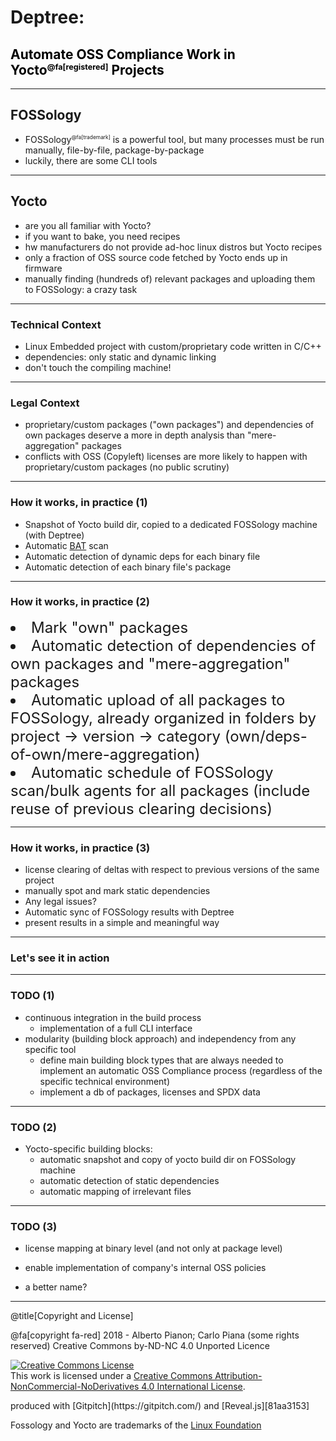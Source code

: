 
# Deptree:

<h2 style="color: black;"> Automate OSS Compliance Work in Yocto<sup style="font-size: 0.6em;">@fa[registered]</sup> Projects</h2>

---

## FOSSology 

- FOSSology<sup style="font-size: 0.6em;">@fa[trademark]</sup>  is a powerful tool, but many processes must be run manually, file-by-file, package-by-package
- luckily, there are some CLI tools

---

## Yocto

- are you all familiar with Yocto?
- if you want to bake, you need recipes
- hw manufacturers do not provide ad-hoc linux distros but Yocto recipes
- only a fraction of OSS source code fetched by Yocto ends up in firmware
- manually finding (hundreds of) relevant packages and uploading them to FOSSology: a crazy task

---

### Technical Context

- Linux Embedded project with custom/proprietary code written in C/C++
- dependencies: only static and dynamic linking
- don't touch the compiling machine! 

---

### Legal Context

- proprietary/custom packages ("own packages") and dependencies of own packages deserve a more in depth analysis than "mere-aggregation" packages
- conflicts with OSS (Copyleft) licenses are more likely to happen with proprietary/custom packages (no public scrutiny)

---

### How it works, in practice (1)

- Snapshot of Yocto build dir, copied to a dedicated FOSSology machine (with Deptree)
- Automatic [BAT](http://www.binaryanalysis.org/) scan
- Automatic detection of dynamic deps for each binary file
- Automatic detection of each binary file's package

---

### How it works, in practice (2)

<li style="font-size:x-large">Mark "own" packages</li>
<li style="font-size:x-large">Automatic detection of dependencies of own packages and "mere-aggregation" packages</li>
<li style="font-size:x-large">Automatic upload of all packages to FOSSology, already organized in folders by project -> version -> category (own/deps-of-own/mere-aggregation)</li>
<li style="font-size:x-large">Automatic schedule of FOSSology scan/bulk agents for all packages (include reuse of previous clearing decisions)</li>

---

### How it works, in practice (3)

- license clearing of deltas with respect to previous versions of the same project
- manually spot and mark static dependencies
- Any legal issues?
- Automatic sync of FOSSology results with Deptree 
- present results in a simple and meaningful way

---
### Let's see it in action

---
### TODO (1)

- continuous integration in the build process 
    - implementation of a full CLI interface  
- modularity (building block approach) and independency from any specific tool 
    - define main building block types that are always needed to implement an automatic OSS Compliance process (regardless of the specific technical environment)
    - implement a db of packages, licenses and SPDX data

---
### TODO (2)

- Yocto-specific building blocks:
    - automatic snapshot and copy of yocto build dir on FOSSology machine
    - automatic detection of static dependencies
    - automatic mapping of irrelevant files

---
### TODO (3)

- license mapping at binary level (and not only at package level)
- enable implementation of company's internal OSS policies

- a better name?

---
@title[Copyright and License]
<div class="bottom">
@fa[copyright fa-red] 2018 - Alberto Pianon; Carlo Piana (some rights reserved)   
Creative Commons by-ND-NC 4.0 Unported Licence

<a rel="license" href="http://creativecommons.org/licenses/by-nc-nd/4.0/"><img alt="Creative Commons License" style="border-width:0" src="https://i.creativecommons.org/l/by-nc-nd/4.0/88x31.png" /></a><br />This work is licensed under a <a rel="license" href="http://creativecommons.org/licenses/by-nc-nd/4.0/">Creative Commons Attribution-NonCommercial-NoDerivatives 4.0 International License</a>.

<p>produced with [Gitpitch](https://gitpitch.com/) and [Reveal.js][81aa3153]</p>

Fossology and Yocto are trademarks of the [Linux Foundation](https://www.linuxfoundation.org/)


</div>

  [81aa3153]: https://revealjs.com/ "Reveal"
